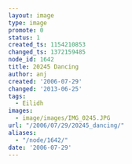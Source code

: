 ```yaml
---
layout: image
type: image
promote: 0
status: 1
created_ts: 1154210853
changed_ts: 1372159485
node_id: 1642
title: 20245 Dancing
author: anj
created: '2006-07-29'
changed: '2013-06-25'
tags:
  - Eilidh
images:
  - image/images/IMG_0245.JPG
url: "/2006/07/29/20245_dancing/"
aliases:
  - "/node/1642/"
date: '2006-07-29'
---
```


